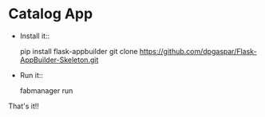 # Catalog App

- Install it::

	pip install flask-appbuilder
	git clone https://github.com/dpgaspar/Flask-AppBuilder-Skeleton.git

- Run it::

	fabmanager run


That's it!!

